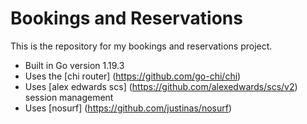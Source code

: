 # Bookings and Reservations

This is the repository for my bookings and reservations project.

- Built in Go version 1.19.3
- Uses the [chi router] (https://github.com/go-chi/chi)
- Uses [alex edwards scs] (https://github.com/alexedwards/scs/v2) session management
- Uses [nosurf] (https://github.com/justinas/nosurf)